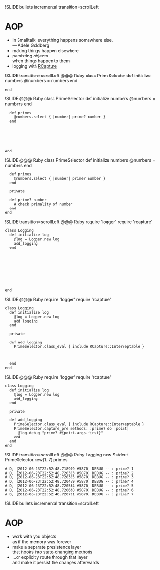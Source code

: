 !SLIDE bullets incremental transition=scrollLeft
# AOP
* <div class='quote'>In Smalltalk, everything happens somewhere else.<br />— Adele Goldberg</div>
* making things happen elsewhere
* persisting objects<br />when things happen to them
* logging with [RCapture](https://code.google.com/p/rcapture/)

!SLIDE transition=scrollLeft
    @@@ Ruby
    class PrimeSelector
      def initialize numbers
        @numbers = numbers
      end










    end

!SLIDE
    @@@ Ruby
    class PrimeSelector
      def initialize numbers
        @numbers = numbers
      end

      def primes
        @numbers.select { |number| prime? number }
      end






    end

!SLIDE
    @@@ Ruby
    class PrimeSelector
      def initialize numbers
        @numbers = numbers
      end

      def primes
        @numbers.select { |number| prime? number }
      end

      private

      def prime? number
        # check primality of number
      end
    end

!SLIDE transition=scrollLeft
    @@@ Ruby
    require 'logger'
    require 'rcapture'

    class Logging
      def initialize log
        @log = Logger.new log
        add_logging
      end









    end

!SLIDE
    @@@ Ruby
    require 'logger'
    require 'rcapture'

    class Logging
      def initialize log
        @log = Logger.new log
        add_logging
      end

      private

      def add_logging
        PrimeSelector.class_eval { include RCapture::Interceptable }



      end
    end

!SLIDE
    @@@ Ruby
    require 'logger'
    require 'rcapture'

    class Logging
      def initialize log
        @log = Logger.new log
        add_logging
      end

      private

      def add_logging
        PrimeSelector.class_eval { include RCapture::Interceptable }
        PrimeSelector.capture_pre methods: :prime? do |point|
          @log.debug "prime? #{point.args.first}"
        end
      end
    end

!SLIDE transition=scrollLeft
    @@@ Ruby
    Logging.new $stdout
    PrimeSelector.new(1..7).primes

    # D, [2012-06-23T22:52:48.718999 #5870] DEBUG -- : prime? 1
    # D, [2012-06-23T22:52:48.720303 #5870] DEBUG -- : prime? 2
    # D, [2012-06-23T22:52:48.720385 #5870] DEBUG -- : prime? 3
    # D, [2012-06-23T22:52:48.720459 #5870] DEBUG -- : prime? 4
    # D, [2012-06-23T22:52:48.720534 #5870] DEBUG -- : prime? 5
    # D, [2012-06-23T22:52:48.720638 #5870] DEBUG -- : prime? 6
    # D, [2012-06-23T22:52:48.720731 #5870] DEBUG -- : prime? 7

!SLIDE bullets incremental transition=scrollLeft
# AOP
* work with you objects<br />as if the memory was forever
* make a separate presistence layer<br />that hooks into state-changing methods
* …or explicitly route through that layer<br />and make it persist the changes afterwards
